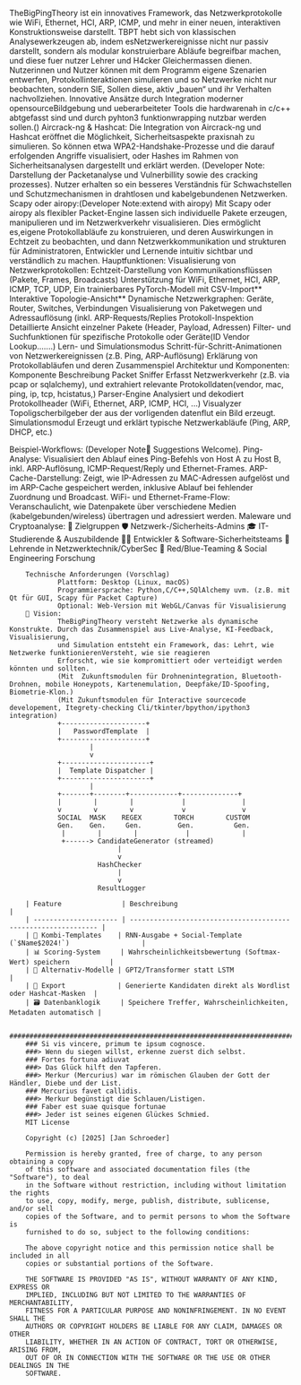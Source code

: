 TheBigPingTheory
        ist ein innovatives Framework, das Netzwerkprotokolle wie WiFi, Ethernet, HCI, ARP, ICMP,
        und mehr in einer neuen, interaktiven Konstruktionsweise darstellt.
        TBPT hebt sich von klassischen Analysewerkzeugen ab, indem esNetzwerkereignisse nicht nur 
        passiv darstellt, sondern als modular konstruierbare Abläufe begreifbar machen, 
        und diese fuer nutzer Lehrer und H4cker Gleichermassen dienen. 
        Nutzerinnen und Nutzer können mit dem Programm
        eigene Szenarien entwerfen, Protokollinteraktionen simulieren und so 
        Netzwerke nicht nur beobachten, sondern SIE,
        Sollen diese, aktiv „bauen“ und ihr Verhalten nachvollziehen.
        Innovative Ansätze durch Integration moderner opensourceBildgebung 
        und ueberarbeiteter Tools die hardwarenah in 
        c/c++ abtgefasst sind und durch pyhton3  funktionwrapping nutzbar werden sollen.()
Aircrack-ng & Hashcat:
                    Die Integration von Aircrack-ng und Hashcat eröffnet die Möglichkeit, 
                    Sicherheitsaspekte praxisnah zu simulieren. So können etwa WPA2-Handshake-Prozesse
                    und die darauf erfolgenden Angriffe visualisiert,
                    oder Hashes im Rahmen von Sicherheitsanalysen dargestellt und erklärt werden.
                    (Developer Note: Darstellung der Packetanalyse und Vulnerbillity sowie des cracking prozesses).
                    Nutzer erhalten so ein besseres Verständnis für Schwachstellen und Schutzmechanismen in 
                    drahtlosen und kabelgebundenen Netzwerken.
Scapy oder airopy:(Developer Note:extend with airopy) 
                    Mit Scapy oder airopy als flexibler Packet-Engine lassen sich individuelle Pakete erzeugen,
                    manipulieren und im Netzwerkverkehr visualisieren. Dies ermöglicht es,eigene Protokollabläufe zu
                    konstruieren, und deren Auswirkungen in Echtzeit zu beobachten, und dann Netzwerkkommunikation und 
                    strukturen für Administratoren, Entwickler und Lernende intuitiv sichtbar und verständlich zu machen.
Hauptfunktionen:
                    Visualisierung von Netzwerkprotokollen:
                    Echtzeit-Darstellung von Kommunikationsflüssen (Pakete, Frames, Broadcasts)
                    Unterstützung für WiFi, Ethernet, HCI, ARP, ICMP, TCP, UDP, 
                    Ein trainierbares PyTorch-Modell mit CSV-Import** 
                    Interaktive Topologie-Ansicht**
                    Dynamische Netzwerkgraphen: Geräte, Router, Switches, Verbindungen
                    Visualisierung von Paketwegen und Adressauflösung (inkl. ARP-Requests/Replies
                    Protokoll-Inspektion
                    Detaillierte Ansicht einzelner Pakete (Header, Payload, Adressen)
                    Filter- und Suchfunktionen für spezifische Protokolle oder Geräte(ID Vendor Lookup.......)
                    Lern- und Simulationsmodus
                    Schritt-für-Schritt-Animationen von Netzwerkereignissen (z.B. Ping, ARP-Auflösung)
                    Erklärung von Protokollabläufen und deren Zusammenspiel
Architektur und Komponenten:
                    Komponente	             Beschreibung
                    Packet Sniffer 	     Erfasst Netzwerkverkehr (z.B. via pcap or sqlalchemy),
                                             und extrahiert relevante Protokolldaten(vendor, mac, ping, ip, tcp, hcistatus,)
                    Parser-Engine	     Analysiert und dekodiert Protokollheader (WiFi, Ethernet, ARP, ICMP, HCI, ...)
                    Visualyzer               Topoligscherbilgeber der aus der vorligenden datenflut ein Bild erzeugt.
                    Simulationsmodul         Erzeugt und erklärt typische Netzwerkabläufe (Ping, ARP, DHCP, etc.)
        
Beispiel-Workflows:
                  (Developer Note🤔 Suggestions Welcome).
                Ping-Analyse:
                  Visualisiert den Ablauf eines Ping-Befehls von Host A zu Host B, inkl. ARP-Auflösung,
                  ICMP-Request/Reply und Ethernet-Frames.
                ARP-Cache-Darstellung:
                  Zeigt, wie IP-Adressen zu MAC-Adressen aufgelöst und im ARP-Cache gespeichert werden,
                  inklusive Ablauf bei fehlender Zuordnung und Broadcast.
                WiFi- und Ethernet-Frame-Flow:
                  Veranschaulicht, wie Datenpakete über verschiedene Medien (kabelgebunden/wireless) übertragen und adressiert werden.
                Maleware und Cryptoanalyse:
🎯 Zielgruppen
            🛡 Netzwerk-/Sicherheits-Admins
            🎓 IT-Studierende & Auszubildende
            🧑‍💻 Entwickler & Software-Sicherheitsteams
            🧠 Lehrende in Netzwerktechnik/CyberSec
            🦠 Red/Blue-Teaming & Social Engineering Forschung
        
        Technische Anforderungen (Vorschlag)
                Plattform: Desktop (Linux, macOS)
                Programmiersprache: Python,C/C++,SQlAlchemy uvm. (z.B. mit Qt für GUI, Scapy für Packet Capture)
                Optional: Web-Version mit WebGL/Canvas für Visualisierung
        🔮 Vision:
                TheBigPingTheory versteht Netzwerke als dynamische Konstrukte. Durch das Zusammenspiel aus Live-Analyse, KI-Feedback, Visualisierung,
                und Simulation entsteht ein Framework, das: Lehrt, wie Netzwerke funktionierenVersteht, wie sie reagieren
                Erforscht, wie sie kompromittiert oder verteidigt werden könnten und sollten.
                (Mit  Zukunftsmodulen für Drohnenintegration, Bluetooth-Drohnen, mobile Honeypots, Kartenemulation, Deepfake/ID-Spoofing, Biometrie-Klon.)
                (Mit Zukunftsmodulen für Interactive sourcecode developement, Itegrety-checking Cli/tkinter/bpython/ipython3 integration)
                +---------------------+
                |   PasswordTemplate  |
                +---------------------+
                        |
                        v
                +----------------------+
                |  Template Dispatcher |
                +----------------------+
                        |
                +-------+--------+------------+--------------+
                |        |        |            |              |
                v        v        v            v              v
                SOCIAL  MASK    REGEX        TORCH        CUSTOM
                Gen.    Gen.     Gen.         Gen.          Gen.
                 |        |        |            |             |
                 +------> CandidateGenerator (streamed)
                               |
                               v
                          HashChecker
                               |
                               v
                          ResultLogger
        
        | Feature               | Beschreibung                                                   |
        | --------------------- | -------------------------------------------------------------- |
        | 🔄 Kombi-Templates    | RNN-Ausgabe + Social-Template (`$Name$2024!`)                  |
        | 📊 Scoring-System     | Wahrscheinlichkeitsbewertung (Softmax-Wert) speichern          |
        | 🧠 Alternativ-Modelle | GPT2/Transformer statt LSTM                                    |
        | 🧩 Export             | Generierte Kandidaten direkt als Wordlist oder Hashcat-Masken  |
        | 🗃 Datenbanklogik     | Speichere Treffer, Wahrscheinlichkeiten, Metadaten automatisch |

        ################################################################################################################################################################
        ### Si vis vincere, primum te ipsum cognosce.
        ###> Wenn du siegen willst, erkenne zuerst dich selbst.
        ### Fortes fortuna adiuvat
        ###> Das Glück hilft den Tapferen.
        ###> Merkur (Mercurius) war im römischen Glauben der Gott der Händler, Diebe und der List.
        ### Mercurius favet callidis.
        ###> Merkur begünstigt die Schlauen/Listigen.
        ### Faber est suae quisque fortunae  
        ###> Jeder ist seines eigenen Glückes Schmied.
        MIT License
        
        Copyright (c) [2025] [Jan Schroeder]
        
        Permission is hereby granted, free of charge, to any person obtaining a copy
        of this software and associated documentation files (the "Software"), to deal
        in the Software without restriction, including without limitation the rights
        to use, copy, modify, merge, publish, distribute, sublicense, and/or sell
        copies of the Software, and to permit persons to whom the Software is
        furnished to do so, subject to the following conditions:
        
        The above copyright notice and this permission notice shall be included in all
        copies or substantial portions of the Software.
        
        THE SOFTWARE IS PROVIDED "AS IS", WITHOUT WARRANTY OF ANY KIND, EXPRESS OR
        IMPLIED, INCLUDING BUT NOT LIMITED TO THE WARRANTIES OF MERCHANTABILITY,
        FITNESS FOR A PARTICULAR PURPOSE AND NONINFRINGEMENT. IN NO EVENT SHALL THE
        AUTHORS OR COPYRIGHT HOLDERS BE LIABLE FOR ANY CLAIM, DAMAGES OR OTHER
        LIABILITY, WHETHER IN AN ACTION OF CONTRACT, TORT OR OTHERWISE, ARISING FROM,
        OUT OF OR IN CONNECTION WITH THE SOFTWARE OR THE USE OR OTHER DEALINGS IN THE
        SOFTWARE.
